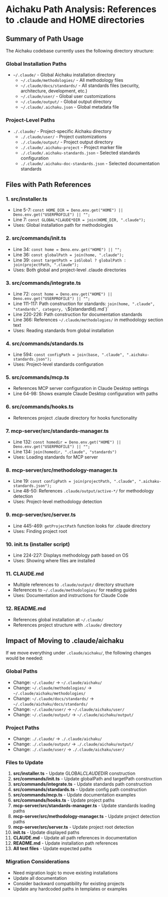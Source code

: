 # Aichaku Path Analysis: References to .claude and HOME directories

## Summary of Path Usage

The Aichaku codebase currently uses the following directory structure:

### Global Installation Paths

- `~/.claude/` - Global Aichaku installation directory
  - `~/.claude/methodologies/` - All methodology files
  - `~/.claude/docs/standards/` - All standards files (security, architecture, development, etc.)
  - `~/.claude/user/` - Global user customizations
  - `~/.claude/output/` - Global output directory
  - `~/.claude/.aichaku.json` - Global metadata file

### Project-Level Paths

- `./.claude/` - Project-specific Aichaku directory
  - `./.claude/user/` - Project customizations
  - `./.claude/output/` - Project output directory
  - `./.claude/.aichaku-project` - Project marker file
  - `./.claude/.aichaku-standards.json` - Selected standards configuration
  - `./.claude/.aichaku-doc-standards.json` - Selected documentation standards

## Files with Path References

### 1. **src/installer.ts**

- Line 5-7: `const HOME_DIR = Deno.env.get("HOME") || Deno.env.get("USERPROFILE") || "";`
- Line 7: `const GLOBAL*CLAUDE*DIR = join(HOME_DIR, ".claude");`
- Uses: Global installation path for methodologies

### 2. **src/commands/init.ts**

- Line 34: `const home = Deno.env.get("HOME") || "";`
- Line 36: `const globalPath = join(home, ".claude");`
- Line 39: `const targetPath = isGlobal ? globalPath : join(projectPath, ".claude");`
- Uses: Both global and project-level .claude directories

### 3. **src/commands/integrate.ts**

- Line 72: `const home = Deno.env.get("HOME") || Deno.env.get("USERPROFILE") || "";`
- Line 111-117: Path construction for standards: `join(home, ".claude", "standards", category, \`${standardId}.md\`)`
- Line 220-226: Path construction for documentation standards
- Line 366: References `~/.claude/methodologies/` in methodology section text
- Uses: Reading standards from global installation

### 4. **src/commands/standards.ts**

- Line 594: `const configPath = join(base, ".claude", ".aichaku-standards.json");`
- Uses: Project-level standards configuration

### 5. **src/commands/mcp.ts**

- References MCP server configuration in Claude Desktop settings
- Line 64-98: Shows example Claude Desktop configuration with paths

### 6. **src/commands/hooks.ts**

- References project .claude directory for hooks functionality

### 7. **mcp-server/src/standards-manager.ts**

- Line 132: `const homedir = Deno.env.get("HOME") || Deno.env.get("USERPROFILE") || "";`
- Line 134: `join(homedir, ".claude", "standards")`
- Uses: Loading standards for MCP server

### 8. **mcp-server/src/methodology-manager.ts**

- Line 19: `const configPath = join(projectPath, ".claude", ".aichaku-standards.json");`
- Line 48-50: References `.claude/output/active-*/` for methodology detection
- Uses: Project-level methodology detection

### 9. **mcp-server/src/server.ts**

- Line 445-469: `getProjectPath` function looks for .claude directory
- Uses: Finding project root

### 10. **init.ts** (installer script)

- Line 224-227: Displays methodology path based on OS
- Uses: Showing where files are installed

### 11. **CLAUDE.md**

- Multiple references to `.claude/output/` directory structure
- References to `~/.claude/methodologies/` for reading guides
- Uses: Documentation and instructions for Claude Code

### 12. **README.md**

- References global installation at `~/.claude/`
- References project structure with `.claude/` directory

## Impact of Moving to .claude/aichaku

If we move everything under `.claude/aichaku/`, the following changes would be needed:

### Global Paths

- Change: `~/.claude/` → `~/.claude/aichaku/`
- Change: `~/.claude/methodologies/` → `~/.claude/aichaku/methodologies/`
- Change: `~/.claude/docs/standards/` → `~/.claude/aichaku/docs/standards/`
- Change: `~/.claude/user/` → `~/.claude/aichaku/user/`
- Change: `~/.claude/output/` → `~/.claude/aichaku/output/`

### Project Paths

- Change: `./.claude/` → `./.claude/aichaku/`
- Change: `./.claude/output/` → `./.claude/aichaku/output/`
- Change: `./.claude/user/` → `./.claude/aichaku/user/`

### Files to Update

1. **src/installer.ts** - Update GLOBAL*CLAUDE*DIR construction
2. **src/commands/init.ts** - Update globalPath and targetPath construction
3. **src/commands/integrate.ts** - Update standards path construction
4. **src/commands/standards.ts** - Update config path construction
5. **src/commands/mcp.ts** - Update documentation examples
6. **src/commands/hooks.ts** - Update project paths
7. **mcp-server/src/standards-manager.ts** - Update standards loading paths
8. **mcp-server/src/methodology-manager.ts** - Update project detection paths
9. **mcp-server/src/server.ts** - Update project root detection
10. **init.ts** - Update displayed paths
11. **CLAUDE.md** - Update all path references in documentation
12. **README.md** - Update installation path references
13. **All test files** - Update expected paths

### Migration Considerations

- Need migration logic to move existing installations
- Update all documentation
- Consider backward compatibility for existing projects
- Update any hardcoded paths in templates or examples
